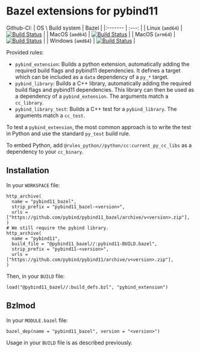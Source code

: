 # Bazel extensions for pybind11

Github-CI:
| OS \ Build system | Bazel |
|:------- | :---: |
| Linux (`amd64`) | [![Build Status][amd64_linux_bazel_status]][amd64_linux_bazel_link] |
| MacOS (`amd64`) | [![Build Status][amd64_macos_bazel_status]][amd64_macos_bazel_link] |
| MacOS (`arm64`)     | [![Build Status][arm64_macos_bazel_status]][arm64_macos_bazel_link] |
| Windows (`amd64`) | [![Build Status][amd64_windows_bazel_status]][amd64_windows_bazel_link] |

[amd64_linux_bazel_status]: ./../../actions/workflows/amd64_linux_bazel.yml/badge.svg
[amd64_linux_bazel_link]: ./../../actions/workflows/amd64_linux_bazel.yml
[amd64_macos_bazel_status]: ./../../actions/workflows/amd64_macos_bazel.yml/badge.svg
[amd64_macos_bazel_link]: ./../../actions/workflows/amd64_macos_bazel.yml
[arm64_macos_bazel_status]: ./../../actions/workflows/arm64_macos_bazel.yml/badge.svg
[arm64_macos_bazel_link]: ./../../actions/workflows/arm64_macos_bazel.yml
[amd64_windows_bazel_status]: ./../../actions/workflows/amd64_windows_bazel.yml/badge.svg
[amd64_windows_bazel_link]: ./../../actions/workflows/amd64_windows_bazel.yml

Provided rules:

-   `pybind_extension`: Builds a python extension, automatically adding the
    required build flags and pybind11 dependencies. It defines a target which
    can be included as a `data` dependency of a `py_*` target.
-   `pybind_library`: Builds a C++ library, automatically adding the required
    build flags and pybind11 dependencies. This library can then be used as a
    dependency of a `pybind_extension`. The arguments match a `cc_library`.
-   `pybind_library_test`: Builds a C++ test for a `pybind_library`. The
    arguments match a `cc_test`.

To test a `pybind_extension`, the most common approach is to write the test in
Python and use the standard `py_test` build rule.

To embed Python, add `@rules_python//python/cc:current_py_cc_libs` as a
dependency to your `cc_binary`.

## Installation

In your `WORKSPACE` file:

```starlark
http_archive(
  name = "pybind11_bazel",
  strip_prefix = "pybind11_bazel-<version>",
  urls = ["https://github.com/pybind/pybind11_bazel/archive/v<version>.zip"],
)
# We still require the pybind library.
http_archive(
  name = "pybind11",
  build_file = "@pybind11_bazel//:pybind11-BUILD.bazel",
  strip_prefix = "pybind11-<version>",
  urls = ["https://github.com/pybind/pybind11/archive/v<version>.zip"],
)
```

Then, in your `BUILD` file:

```starlark
load("@pybind11_bazel//:build_defs.bzl", "pybind_extension")
```

## Bzlmod

In your `MODULE.bazel` file:

```starlark
bazel_dep(name = "pybind11_bazel", version = "<version>")
```

Usage in your `BUILD` file is as described previously.
